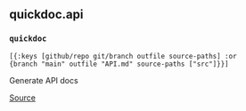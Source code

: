 ## quickdoc.api
### `quickdoc`
<code>[{:keys [github/repo git/branch outfile source-paths] :or {branch "main" outfile "API.md" source-paths ["src"]}}]</code><br>

Generate API docs

[Source](https://github.com/borkdude/quickdoc/blob/main/src/quickdoc/api.cljc#L5-L49)

